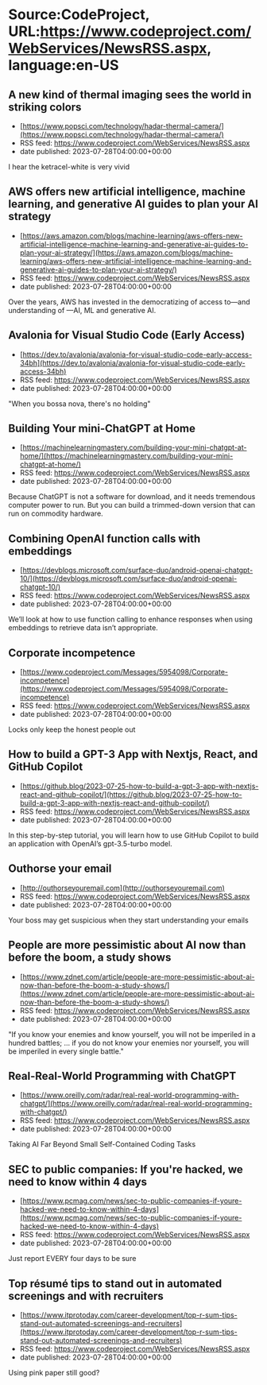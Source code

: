 # Source:CodeProject, URL:https://www.codeproject.com/WebServices/NewsRSS.aspx, language:en-US

## A new kind of thermal imaging sees the world in striking colors
 - [https://www.popsci.com/technology/hadar-thermal-camera/](https://www.popsci.com/technology/hadar-thermal-camera/)
 - RSS feed: https://www.codeproject.com/WebServices/NewsRSS.aspx
 - date published: 2023-07-28T04:00:00+00:00

I hear the ketracel-white is very vivid

## AWS offers new artificial intelligence, machine learning, and generative AI guides to plan your AI strategy
 - [https://aws.amazon.com/blogs/machine-learning/aws-offers-new-artificial-intelligence-machine-learning-and-generative-ai-guides-to-plan-your-ai-strategy/](https://aws.amazon.com/blogs/machine-learning/aws-offers-new-artificial-intelligence-machine-learning-and-generative-ai-guides-to-plan-your-ai-strategy/)
 - RSS feed: https://www.codeproject.com/WebServices/NewsRSS.aspx
 - date published: 2023-07-28T04:00:00+00:00

Over the years, AWS has invested in the democratizing of access to—and understanding of —AI, ML and generative AI.

## Avalonia for Visual Studio Code (Early Access)
 - [https://dev.to/avalonia/avalonia-for-visual-studio-code-early-access-34bh](https://dev.to/avalonia/avalonia-for-visual-studio-code-early-access-34bh)
 - RSS feed: https://www.codeproject.com/WebServices/NewsRSS.aspx
 - date published: 2023-07-28T04:00:00+00:00

"When you bossa nova, there's no holding"

## Building Your mini-ChatGPT at Home
 - [https://machinelearningmastery.com/building-your-mini-chatgpt-at-home/](https://machinelearningmastery.com/building-your-mini-chatgpt-at-home/)
 - RSS feed: https://www.codeproject.com/WebServices/NewsRSS.aspx
 - date published: 2023-07-28T04:00:00+00:00

Because ChatGPT is not a software for download, and it needs tremendous computer power to run. But you can build a trimmed-down version that can run on commodity hardware.

## Combining OpenAI function calls with embeddings
 - [https://devblogs.microsoft.com/surface-duo/android-openai-chatgpt-10/](https://devblogs.microsoft.com/surface-duo/android-openai-chatgpt-10/)
 - RSS feed: https://www.codeproject.com/WebServices/NewsRSS.aspx
 - date published: 2023-07-28T04:00:00+00:00

We’ll look at how to use function calling to enhance responses when using embeddings to retrieve data isn’t appropriate.

## Corporate incompetence
 - [https://www.codeproject.com/Messages/5954098/Corporate-incompetence](https://www.codeproject.com/Messages/5954098/Corporate-incompetence)
 - RSS feed: https://www.codeproject.com/WebServices/NewsRSS.aspx
 - date published: 2023-07-28T04:00:00+00:00

Locks only keep the honest people out

## How to build a GPT-3 App with Nextjs, React, and GitHub Copilot
 - [https://github.blog/2023-07-25-how-to-build-a-gpt-3-app-with-nextjs-react-and-github-copilot/](https://github.blog/2023-07-25-how-to-build-a-gpt-3-app-with-nextjs-react-and-github-copilot/)
 - RSS feed: https://www.codeproject.com/WebServices/NewsRSS.aspx
 - date published: 2023-07-28T04:00:00+00:00

In this step-by-step tutorial, you will learn how to use GitHub Copilot to build an application with OpenAI’s gpt-3.5-turbo model.

## Outhorse your email
 - [http://outhorseyouremail.com](http://outhorseyouremail.com)
 - RSS feed: https://www.codeproject.com/WebServices/NewsRSS.aspx
 - date published: 2023-07-28T04:00:00+00:00

Your boss may get suspicious when they start understanding your emails

## People are more pessimistic about AI now than before the boom, a study shows
 - [https://www.zdnet.com/article/people-are-more-pessimistic-about-ai-now-than-before-the-boom-a-study-shows/](https://www.zdnet.com/article/people-are-more-pessimistic-about-ai-now-than-before-the-boom-a-study-shows/)
 - RSS feed: https://www.codeproject.com/WebServices/NewsRSS.aspx
 - date published: 2023-07-28T04:00:00+00:00

"If you know your enemies and know yourself, you will not be imperiled in a hundred battles; ... if you do not know your enemies nor yourself, you will be imperiled in every single battle."

## Real-Real-World Programming with ChatGPT
 - [https://www.oreilly.com/radar/real-real-world-programming-with-chatgpt/](https://www.oreilly.com/radar/real-real-world-programming-with-chatgpt/)
 - RSS feed: https://www.codeproject.com/WebServices/NewsRSS.aspx
 - date published: 2023-07-28T04:00:00+00:00

Taking AI Far Beyond Small Self-Contained Coding Tasks

## SEC to public companies: If you're hacked, we need to know within 4 days
 - [https://www.pcmag.com/news/sec-to-public-companies-if-youre-hacked-we-need-to-know-within-4-days](https://www.pcmag.com/news/sec-to-public-companies-if-youre-hacked-we-need-to-know-within-4-days)
 - RSS feed: https://www.codeproject.com/WebServices/NewsRSS.aspx
 - date published: 2023-07-28T04:00:00+00:00

Just report EVERY four days to be sure

## Top résumé tips to stand out in automated screenings and with recruiters
 - [https://www.itprotoday.com/career-development/top-r-sum-tips-stand-out-automated-screenings-and-recruiters](https://www.itprotoday.com/career-development/top-r-sum-tips-stand-out-automated-screenings-and-recruiters)
 - RSS feed: https://www.codeproject.com/WebServices/NewsRSS.aspx
 - date published: 2023-07-28T04:00:00+00:00

Using pink paper still good?

